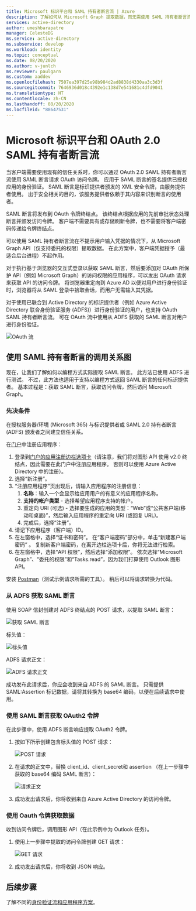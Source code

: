 ```yaml
---
title: Microsoft 标识平台和 SAML 持有者断言流 | Azure
description: 了解如何从 Microsoft Graph 提取数据，而无需使用 SAML 持有者断言流提示用户提供凭据。
services: active-directory
author: umeshbarapatre
manager: CelesteDG
ms.service: active-directory
ms.subservice: develop
ms.workload: identity
ms.topic: conceptual
ms.date: 08/20/2020
ms.author: v-junlch
ms.reviewer: paulgarn
ms.custom: aaddev
ms.openlocfilehash: 7507ea397d25e98b984d2ad8838d4330aa3c3d3f
ms.sourcegitcommit: 7646936d018c4392e1c138d7e541681c4dfd9041
ms.translationtype: HT
ms.contentlocale: zh-CN
ms.lasthandoff: 08/20/2020
ms.locfileid: "88647531"
---
```

# <a name="microsoft-identity-platform-and-oauth-20-saml-bearer-assertion-flow"></a>Microsoft 标识平台和 OAuth 2.0 SAML 持有者断言流
当客户端需要使用现有的信任关系时，你可以通过 OAuth 2.0 SAML 持有者断言流使用 SAML 断言请求 OAuth 访问令牌。 应用于 SAML 断言的签名提供已授权应用的身份验证。 SAML 断言是标识提供者颁发的 XML 安全令牌，由服务提供者使用。 出于安全相关的目的，该服务提供者依赖于其内容来识别断言的使用者。

SAML 断言将发布到 OAuth 令牌终结点。  该终结点根据应用的先前审批状态处理断言并颁发访问令牌。 客户端不需要具有或存储刷新令牌，也不需要将客户端密码传递给令牌终结点。

可以使用 SAML 持有者断言流在不提示用户输入凭据的情况下，从 Microsoft Graph API（仅支持委托的权限）提取数据。 在此方案中，客户端凭据授予（最适合后台进程）不起作用。

对于执行基于浏览器的交互式登录以获取 SAML 断言，然后要添加对 OAuth 所保护 API（例如 Microsoft Graph）的访问权限的应用程序，可以发出 OAuth 请求来获取 API 的访问令牌。 将浏览器重定向到 Azure AD 以便对用户进行身份验证时，浏览器将从 SAML 登录中拾取会话，而用户无需输入其凭据。

对于使用已联合到 Active Directory 的标识提供者（例如 Azure Active Directory 联合身份验证服务 (ADFS)）进行身份验证的用户，也支持 OAuth SAML 持有者断言流。  可在 OAuth 流中使用从 ADFS 获取的 SAML 断言对用户进行身份验证。

![OAuth 流](./media/v2-saml-bearer-assertion/1.png)

## <a name="call-graph-using-saml-bearer-assertion"></a>使用 SAML 持有者断言的调用关系图
现在，让我们了解如何以编程方式实际提取 SAML 断言。 此方法已使用 ADFS 进行测试。 不过，此方法也适用于支持以编程方式返回 SAML 断言的任何标识提供者。 基本过程是：获取 SAML 断言，获取访问令牌，然后访问 Microsoft Graph。

### <a name="prerequisites"></a>先决条件

在授权服务器/环境 (Microsoft 365) 与标识提供者或 SAML 2.0 持有者断言 (ADFS) 颁发者之间建立信任关系。 

在[门户](https://portal.azure.cn/#blade/Microsoft_AAD_RegisteredApps/ApplicationsListBlade)中注册应用程序：
1. 登录到[门户的应用注册边栏选项卡](https://portal.azure.cn/#blade/Microsoft_AAD_RegisteredApps/ApplicationsListBlade)（请注意，我们将对图形 API 使用 v2.0 终结点，因此需要在此门户中注册应用程序。 否则可以使用 Azure Active Directory 中的注册）。 
1. 选择“新注册”。
1. “注册应用程序”页出现后，请输入应用程序的注册信息： 
    1. **名称**：输入一个会显示给应用用户的有意义的应用程序名称。
    1. **支持的帐户类型** - 选择希望应用程序支持的帐户。
    1. 重定向 URI (可选) - 选择要生成的应用的类型：“Web”或“公共客户端(移动和桌面)”，然后输入应用程序的重定向 URI (或回复 URL)。
    1. 完成后，选择“注册”。
1. 请记下应用程序（客户端）ID。
1. 在左窗格中，选择“证书和密码”。 在“客户端密码”部分中，单击“新建客户端密码” 。 复制新客户端密码，在离开边栏选项卡后，你将无法进行检索。
1. 在左窗格中，选择“API 权限”，然后选择“添加权限”。 依次选择“Microsoft Graph”、“委托的权限”和“Tasks.read”，因为我们打算使用 Outlook 图形 API。 

安装 [Postman](https://www.getpostman.com/)（测试示例请求所需的工具）。  稍后可以将请求转换为代码。

### <a name="get-the-saml-assertion-from-adfs"></a>从 ADFS 获取 SAML 断言
使用 SOAP 信封创建对 ADFS 终结点的 POST 请求，以提取 SAML 断言：

![获取 SAML 断言](./media/v2-saml-bearer-assertion/2.png)

标头值：

![标头值](./media/v2-saml-bearer-assertion/3.png)

ADFS 请求正文：

![ADFS 请求正文](./media/v2-saml-bearer-assertion/4.png)

成功发布此请求后，你应会收到来自 ADFS 的 SAML 断言。 只需提供 SAML:Assertion 标记数据，请将其转换为 base64 编码，以便在后续请求中使用。

### <a name="get-the-oauth2-token-using-the-saml-assertion"></a>使用 SAML 断言获取 OAuth2 令牌 
在此步骤中，使用 ADFS 断言响应提取 OAuth2 令牌。

1. 按如下所示创建包含标头值的 POST 请求：

    ![POST 请求](./media/v2-saml-bearer-assertion/5.png)
1. 在请求的正文中，替换 client_id、client_secret和 assertion  （在上一步骤中获取的 base64 编码 SAML 断言）：

    ![请求正文](./media/v2-saml-bearer-assertion/6.png)
1. 成功发出请求后，你将收到来自 Azure Active Directory 的访问令牌。

### <a name="get-the-data-with-the-oauth-token"></a>使用 Oauth 令牌获取数据

收到访问令牌后，调用图形 API（在此示例中为 Outlook 任务）。 

1. 使用上一步骤中提取的访问令牌创建 GET 请求：

    ![GET 请求](./media/v2-saml-bearer-assertion/7.png)

1. 成功发出请求后，你将收到 JSON 响应。

## <a name="next-steps"></a>后续步骤

了解不同的[身份验证流和应用程序方案](authentication-flows-app-scenarios.md)。

